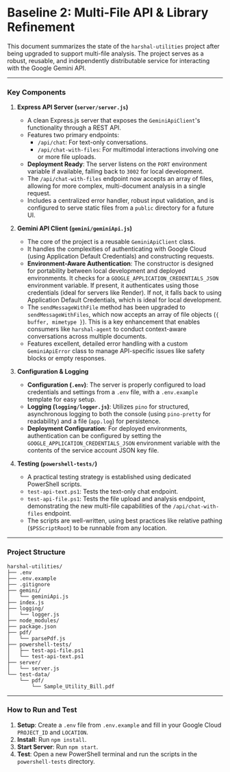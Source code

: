 # Baseline 2: Multi-File API & Library Refinement

This document summarizes the state of the `harshal-utilities` project after being upgraded to support multi-file analysis. The project serves as a robust, reusable, and independently distributable service for interacting with the Google Gemini API.

---

### Key Components

1.  **Express API Server (`server/server.js`)**
    *   A clean Express.js server that exposes the `GeminiApiClient`'s functionality through a REST API.
    *   Features two primary endpoints:
        *   `/api/chat`: For text-only conversations.
        *   `/api/chat-with-files`: For multimodal interactions involving one or more file uploads.
    *   **Deployment Ready**: The server listens on the `PORT` environment variable if available, falling back to `3002` for local development.
    *   The `/api/chat-with-files` endpoint now accepts an array of files, allowing for more complex, multi-document analysis in a single request.
    *   Includes a centralized error handler, robust input validation, and is configured to serve static files from a `public` directory for a future UI.

2.  **Gemini API Client (`gemini/geminiApi.js`)**
    *   The core of the project is a reusable `GeminiApiClient` class.
    *   It handles the complexities of authenticating with Google Cloud (using Application Default Credentials) and constructing requests.
    *   **Environment-Aware Authentication**: The constructor is designed for portability between local development and deployed environments. It checks for a `GOOGLE_APPLICATION_CREDENTIALS_JSON` environment variable. If present, it authenticates using those credentials (ideal for servers like Render). If not, it falls back to using Application Default Credentials, which is ideal for local development.
    *   The `sendMessageWithFile` method has been upgraded to `sendMessageWithFiles`, which now accepts an array of file objects (`{ buffer, mimetype }`). This is a key enhancement that enables consumers like `harshal-agent` to conduct context-aware conversations across multiple documents.
    *   Features excellent, detailed error handling with a custom `GeminiApiError` class to manage API-specific issues like safety blocks or empty responses.

3.  **Configuration & Logging**
    *   **Configuration (`.env`)**: The server is properly configured to load credentials and settings from a `.env` file, with a `.env.example` template for easy setup.
    *   **Logging (`logging/logger.js`)**: Utilizes `pino` for structured, asynchronous logging to both the console (using `pino-pretty` for readability) and a file (`app.log`) for persistence.
    *   **Deployment Configuration**: For deployed environments, authentication can be configured by setting the `GOOGLE_APPLICATION_CREDENTIALS_JSON` environment variable with the contents of the service account JSON key file.

4.  **Testing (`powershell-tests/`)**
    *   A practical testing strategy is established using dedicated PowerShell scripts.
    *   `test-api-text.ps1`: Tests the text-only chat endpoint.
    *   `test-api-file.ps1`: Tests the file upload and analysis endpoint, demonstrating the new multi-file capabilities of the `/api/chat-with-files` endpoint.
    *   The scripts are well-written, using best practices like relative pathing (`$PSScriptRoot`) to be runnable from any location.

---

### Project Structure

```
harshal-utilities/
├── .env
├── .env.example
├── .gitignore
├── gemini/
│   └── geminiApi.js
├── index.js
├── logging/
│   └── logger.js
├── node_modules/
├── package.json
├── pdf/
│   └── parsePdf.js
├── powershell-tests/
│   ├── test-api-file.ps1
│   └── test-api-text.ps1
├── server/
│   └── server.js
└── test-data/
    └── pdf/
        └── Sample_Utility_Bill.pdf
```

---

### How to Run and Test

1.  **Setup**: Create a `.env` file from `.env.example` and fill in your Google Cloud `PROJECT_ID` and `LOCATION`.
2.  **Install**: Run `npm install`.
3.  **Start Server**: Run `npm start`.
4.  **Test**: Open a new PowerShell terminal and run the scripts in the `powershell-tests` directory.
 